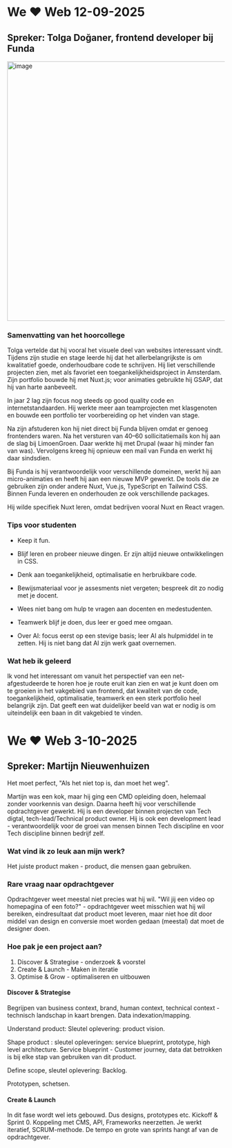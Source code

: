 # We ♥ Web 12-09-2025
## Spreker: Tolga Doğaner, frontend developer bij Funda

<img width="1089" height="599" alt="image" src="https://github.com/user-attachments/assets/e60a1bab-9287-4257-a1e8-0dbb7d06b2bd" />

### Samenvatting van het hoorcollege

Tolga vertelde dat hij vooral het visuele deel van websites interessant vindt. Tijdens zijn studie en stage leerde hij dat het allerbelangrijkste is om kwalitatief goede, onderhoudbare code te schrijven. Hij liet verschillende projecten zien, met als favoriet een toegankelijkheidsproject in Amsterdam. Zijn portfolio bouwde hij met Nuxt.js; voor animaties gebruikte hij GSAP, dat hij van harte aanbeveelt.

In jaar 2 lag zijn focus nog steeds op good quality code en internetstandaarden. Hij werkte meer aan teamprojecten met klasgenoten en bouwde een portfolio ter voorbereiding op het vinden van stage.

Na zijn afstuderen kon hij niet direct bij Funda blijven omdat er genoeg frontenders waren. Na het versturen van 40–60 sollicitatiemails kon hij aan de slag bij LimoenGroen. Daar werkte hij met Drupal (waar hij minder fan van was). Vervolgens kreeg hij opnieuw een mail van Funda en werkt hij daar sindsdien.

Bij Funda is hij verantwoordelijk voor verschillende domeinen, werkt hij aan micro-animaties en heeft hij aan een nieuwe MVP gewerkt. De tools die ze gebruiken zijn onder andere Nuxt, Vue.js, TypeScript en Tailwind CSS. Binnen Funda leveren en onderhouden ze ook verschillende packages.

Hij wilde specifiek Nuxt leren, omdat bedrijven vooral Nuxt en React vragen.

### Tips voor studenten

- Keep it fun.

- Blijf leren en probeer nieuwe dingen. Er zijn altijd nieuwe ontwikkelingen in CSS.

- Denk aan toegankelijkheid, optimalisatie en herbruikbare code.

- Bewijsmateriaal voor je assesments niet vergeten; bespreek dit zo nodig met je docent.

- Wees niet bang om hulp te vragen aan docenten en medestudenten.

- Teamwerk blijf je doen, dus leer er goed mee omgaan.

- Over AI: focus eerst op een stevige basis; leer AI als hulpmiddel in te zetten. Hij is niet bang dat AI zijn werk gaat overnemen.

### Wat heb ik geleerd
Ik vond het interessant om vanuit het perspectief van een net-afgestudeerde te horen hoe je route eruit kan zien en wat je kunt doen om te groeien in het vakgebied van frontend, dat kwaliteit van de code, toegankelijkheid, optimalisatie, teamwerk en een sterk portfolio heel belangrijk zijn. Dat geeft een wat duidelijker beeld van wat er nodig is om uiteindelijk een baan in dit vakgebied te vinden. 



# We ♥ Web 3-10-2025
## Spreker: Martijn Nieuwenhuizen

Het moet perfect, "Als het niet top is, dan moet het weg".

Martijn was een kok, maar hij ging een CMD opleiding doen, helemaal zonder voorkennis van design. Daarna heeft hij voor verschillende opdrachtgever gewerkt. Hij is een developer binnen projecten van Tech digtal, tech-lead/Technical product owner. Hij is ook een development lead - verantwoordelijk voor de groei van mensen binnen Tech discipline en voor Tech discipline binnen bedrijf zelf. 

### Wat vind ik zo leuk aan mijn werk?

Het juiste product maken - product, die mensen gaan gebruiken. 

### Rare vraag naar opdrachtgever

Opdrachtgever weet meestal niet precies wat hij wil. "Wil jij een video op homepagina of een foto?" - opdrachtgever weet misschien wat hij wil bereiken, eindresultaat dat product moet leveren, maar niet hoe dit door middel van design en conversie moet worden gedaan (meestal) dat moet de designer doen. 

### Hoe pak je een project aan?

1. Discover & Strategise - onderzoek & voorstel
2. Create & Launch - Maken in iteratie
3. Optimise & Grow - optimaliseren en uitbouwen

#### Discover & Strategise

Begrijpen van business context, brand, human context, technical context - technisch landschap in kaart brengen. Data indexation/mapping. 

Understand product: Sleutel oplevering: product vision. 

Shape product : sleutel opleveringen: service blueprint, prototype, high level architecture. 
Service blueprint - Customer journey, data dat betrokken is bij elke stap van gebruiken van dit product.

Define scope, sleutel oplevering: Backlog.

Prototypen, schetsen.

#### Create & Launch
In dit fase wordt wel iets gebouwd. Dus designs, prototypes etc.
Kickoff & Sprint 0. Koppeling met CMS, API, Frameworks neerzetten.
Je werkt iteratief, SCRUM-methode. De tempo en grote van sprints hangt af van de opdrachtgever. 



